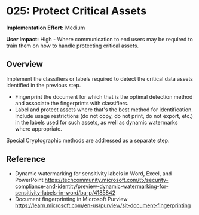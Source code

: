 # 025: Protect Critical Assets

**Implementation Effort:** Medium

**User Impact:** High - Where communication to end users may be required to train them on how to handle protecting critical assets.

## Overview

Implement the classifiers or labels required to detect the critical data assets identified in the previous step. 
* Fingerprint the document for which that is the optimal detection method and associate the fingerprints with classifiers.  
* Label and protect assets where that's the best method for identification. Include usage restrictions (do not copy, do not print, do not export, etc.) in the labels used for such assets, as well as dynamic watermarks where appropriate. 

Special Cryptographic methods are addressed as a separate step.


## Reference

* Dynamic watermarking for sensitivity labels in Word, Excel, and PowerPoint https://techcommunity.microsoft.com/t5/security-compliance-and-identity/preview-dynamic-watermarking-for-sensitivity-labels-in-word/ba-p/4185842
* Document fingerprinting in Microsoft Purview https://learn.microsoft.com/en-us/purview/sit-document-fingerprinting


